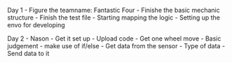 Day 1
	- Figure the teamname: Fantastic Four
	- Finishe the basic mechanic structure
	- Finish the test file 
	- Starting mapping the logic
	- Setting up the envo for developing

Day 2
	- Nason
		- Get it set up
			- Upload code
			- Get one wheel move
		- Basic judgement
			- make use of if/else
		- Get data from the sensor
			- Type of data
		- Send data to it